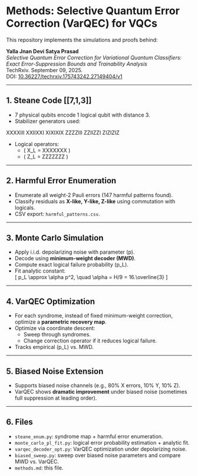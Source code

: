 # Methods: Selective Quantum Error Correction (VarQEC) for VQCs

This repository implements the simulations and proofs behind:

**Yalla Jnan Devi Satya Prasad**  
_Selective Quantum Error Correction for Variational Quantum Classifiers:  
Exact Error-Suppression Bounds and Trainability Analysis_  
TechRxiv. September 09, 2025.  
DOI: [10.36227/techrxiv.175743242.27149404/v1](https://doi.org/10.36227/techrxiv.175743242.27149404/v1)

---

## 1. Steane Code [[7,1,3]]

- 7 physical qubits encode 1 logical qubit with distance 3.
- Stabilizer generators used:

XXXXIII
XXIIXXI
XIXIXIX
ZZZZIII
ZZIIZZI
ZIZIZIZ

- Logical operators:
  - \( X_L = XXXXXXX \)
  - \( Z_L = ZZZZZZZ \)

---

## 2. Harmful Error Enumeration

- Enumerate all weight-2 Pauli errors (147 harmful patterns found).
- Classify residuals as **X-like, Y-like, Z-like** using commutation with logicals.
- CSV export: `harmful_patterns.csv`.

---

## 3. Monte Carlo Simulation

- Apply i.i.d. depolarizing noise with parameter \(p\).
- Decode using **minimum-weight decoder (MWD)**.
- Compute exact logical failure probability \(p_L\).
- Fit analytic constant:  
  \[
  p_L \approx \alpha p^2, \quad \alpha = H/9 = 16.\overline{3}
  \]

---

## 4. VarQEC Optimization

- For each syndrome, instead of fixed minimum-weight correction, optimize a **parametric recovery map**.
- Optimize via coordinate descent:
  - Sweep through syndromes.
  - Change correction operator if it reduces logical failure.
- Tracks empirical \(p_L\) vs. MWD.

---

## 5. Biased Noise Extension

- Supports biased noise channels (e.g., 80% X errors, 10% Y, 10% Z).
- VarQEC shows **dramatic improvement** under biased noise (sometimes full suppression at leading order).

---

## 6. Files

- `steane_enum.py`: syndrome map + harmful error enumeration.
- `monte_carlo_pl_fit.py`: logical error probability estimation + analytic fit.
- `varqec_decoder_opt.py`: VarQEC optimization under depolarizing noise.
- `biased_sweep.py`: sweep over biased noise parameters and compare MWD vs. VarQEC.
- `methods.md`: this file.
